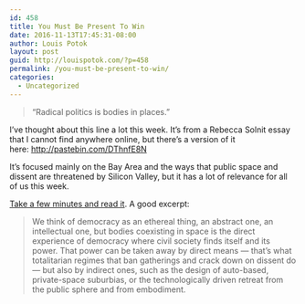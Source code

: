 ```yaml
---
id: 458
title: You Must Be Present To Win
date: 2016-11-13T17:45:31-08:00
author: Louis Potok
layout: post
guid: http://louispotok.com/?p=458
permalink: /you-must-be-present-to-win/
categories:
  - Uncategorized
---
```

> &#8220;Radical politics is bodies in places.&#8221;

I&#8217;ve thought about this line a lot this week. It&#8217;s from a Rebecca Solnit essay that I cannot find anywhere online, but there&#8217;s a version of it here: http://pastebin.com/DThnfE8N

It&#8217;s focused mainly on the Bay Area and the ways that public space and dissent are threatened by Silicon Valley, but it has a lot of relevance for all of us this week.

[Take a few minutes and read it](http://pastebin.com/DThnfE8N). A good excerpt:

> We think of democracy as an ethereal thing, an abstract one, an intellectual one, but bodies coexisting in space is the direct experience of democracy where civil society finds itself and its power. That power can be taken away by direct means — that’s what totalitarian regimes that ban gatherings and crack down on dissent do — but also by indirect ones, such as the design of auto-based, private-space suburbias, or the technologically driven retreat from the public sphere and from embodiment.